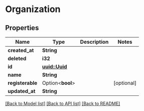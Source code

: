 # Organization

## Properties

Name | Type | Description | Notes
------------ | ------------- | ------------- | -------------
**created_at** | **String** |  | 
**deleted** | **i32** |  | 
**id** | [**uuid::Uuid**](uuid::Uuid.md) |  | 
**name** | **String** |  | 
**registerable** | Option<**bool**> |  | [optional]
**updated_at** | **String** |  | 

[[Back to Model list]](../README.md#documentation-for-models) [[Back to API list]](../README.md#documentation-for-api-endpoints) [[Back to README]](../README.md)


